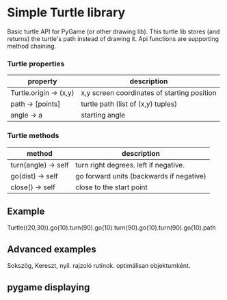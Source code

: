 # Simple Turtle library

Basic turtle API for PyGame (or other drawing lib). This turtle lib stores (and returns) the turtle's path instead of drawing it.
Api functions are supporting method chaining. 

### Turtle properties

| property             | description                       |
|----------------------|-----------------------------------|
|Turtle.origin -> (x,y)|x,y screen coordinates of starting position|
|path -> [points]      |turtle path (list of (x,y) tuples) |
|angle -> a            | starting angle |         

### Turtle methods

|     method            |description                             |
|-----------------------|----------------------------------------|
|turn(angle) -> self    | turn right <angle> degrees. left if negative.|
|go(dist) -> self       | go forward <dist> units (backwards if negative)|
|close() -> self        | close to the start point|


## Example

Turtle((20,30)).go(10).turn(90).go(10).turn(90).go(10).turn(90).go(10).path

## Advanced examples

Sokszög, Kereszt, nyíl. rajzoló rutinok.
optimálisan objektumként.


## pygame displaying


